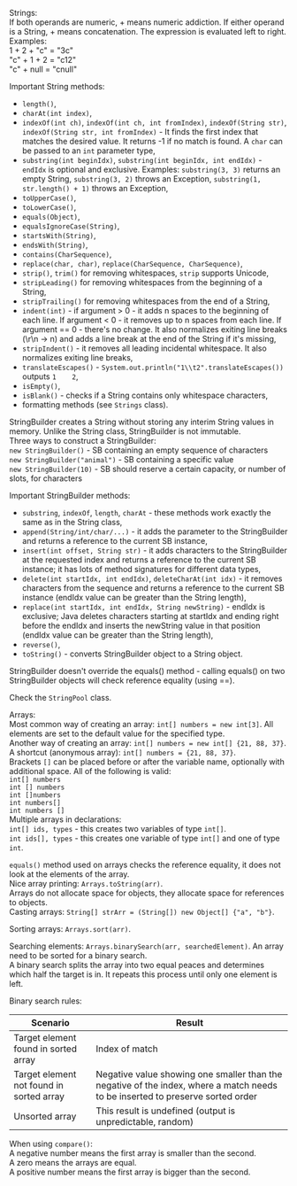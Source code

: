 Strings:\
If both operands are numeric, + means numeric addiction. If either operand is a String, + means concatenation.
The expression is evaluated left to right. Examples:\
1 + 2 + "c" = "3c"\
"c" + 1 + 2 = "c12"\
"c" + null = "cnull"

Important String methods:
* `length()`,
* `charAt(int index)`,
* `indexOf(int ch)`, `indexOf(int ch, int fromIndex)`, `indexOf(String str)`, `indexOf(String str, int fromIndex)` - 
It finds the first index that matches the desired value. It returns -1 if no match is found. 
A `char` can be passed to an `int` parameter type,
* `substring(int beginIdx)`, `substring(int beginIdx, int endIdx)` - `endIdx` is optional and exclusive. Examples:
`substring(3, 3)` returns an empty String, `substring(3, 2)` throws an Exception, 
`substring(1, str.length() + 1)` throws an Exception,
* `toUpperCase()`,
* `toLowerCase()`,
* `equals(Object)`,
* `equalsIgnoreCase(String)`,
* `startsWith(String)`,
* `endsWith(String)`,
* `contains(CharSequence)`,
* `replace(char, char)`, `replace(CharSequence, CharSequence)`,
* `strip()`, `trim()` for removing whitespaces, `strip` supports Unicode,
* `stripLeading()` for removing whitespaces from the beginning of a String,
* `stripTrailing()` for removing whitespaces from the end of a String,
* `indent(int)` - if argument > 0 - it adds n spaces to the beginning of each line. If argument < 0 - it removes up to n spaces
from each line. If argument == 0 - there's no change. It also normalizes exiting line breaks (\r\n -> n) and adds a line break 
at the end of the String if it's missing,
* `stripIndent()` - it removes all leading incidental whitespace. It also normalizes exiting line breaks,
* `translateEscapes()` - `System.out.println("1\\t2".translateEscapes())` outputs `1    2`,
* `isEmpty()`,
* `isBlank()` - checks if a String contains only whitespace characters,
* formatting methods (see `Strings` class).

StringBuilder creates a String without storing any interim String values in memory. Unlike the String class, StringBuilder
is not immutable.\
Three ways to construct a StringBuilder:\
`new StringBuilder()` - SB containing an empty sequence of characters\
`new StringBuilder("animal")` - SB containing a specific value\
`new StringBuilder(10)` - SB should reserve a certain capacity, or number of slots, for characters

Important StringBuilder methods:
* `substring`, `indexOf`, `length`, `charAt` - these methods work exactly the same as in the String class,
* `append(String/int/char/...)` - it adds the parameter to the StringBuilder and returns a reference to the current SB instance,
* `insert(int offset, String str)` - it adds characters to the StringBuilder at the requested index and returns a reference 
to the current SB instance; it has lots of method signatures for different data types,
* `delete(int startIdx, int endIdx)`, `deleteCharAt(int idx)` -  it removes characters from the sequence 
and returns a reference to the current SB instance (endIdx value can be greater than the String length),
* `replace(int startIdx, int endIdx, String newString)` - endIdx is exclusive; Java deletes characters starting at startIdx
and ending right before the endIdx and inserts the newString value in that position (endIdx value can be greater than the String length),
* `reverse()`,
* `toString()` - converts StringBuilder object to a String object.

StringBuilder doesn't override the equals() method - calling equals() on two StringBuilder objects will check 
reference equality (using ==).

Check the `StringPool` class.

Arrays:\
Most common way of creating an array: `int[] numbers = new int[3]`. All elements are set to the default value for the
specified type.\
Another way of creating an array: `int[] numbers = new int[] {21, 88, 37}`.\
A shortcut (anonymous array): `int[] numbers = {21, 88, 37}`.\
Brackets `[]` can be placed before or after the variable name, optionally with additional space. All of the following is valid:\
`int[] numbers`\
`int [] numbers`\
`int []numbers`\
`int numbers[]`\
`int numbers []`\
Multiple arrays in declarations:\
`int[] ids, types` - this creates two variables of type `int[]`.\
`int ids[], types` - this creates one variable of type `int[]` and one of type `int`.

`equals()` method used on arrays checks the reference equality, it does not look at the elements of the array.\
Nice array printing: `Arrays.toString(arr)`.\
Arrays do not allocate space for objects, they allocate space for references to objects.\
Casting arrays: `String[] strArr = (String[]) new Object[] {"a", "b"}`.

Sorting arrays: `Arrays.sort(arr)`.

Searching elements: `Arrays.binarySearch(arr, searchedElement)`. An array need to be sorted for a binary search.\
A binary search splits the array into two equal peaces and determines which half the target is in. It repeats this process
until only one element is left.

Binary search rules:

| Scenario                                 | Result                                                                                                                         |
|------------------------------------------|--------------------------------------------------------------------------------------------------------------------------------|
| Target element found in sorted array     | Index of match                                                                                                                 |
| Target element not found in sorted array | Negative value showing one smaller than the negative of the index, where a match needs to be inserted to preserve sorted order |
| Unsorted array                           | This result is undefined (output is unpredictable, random)                                                                     |

When using `compare()`:\
A negative number means the first array is smaller than the second.\
A zero means the arrays are equal.\
A positive number means the first array is bigger than the second.

